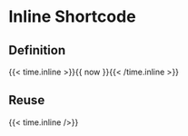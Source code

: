 ---
---

# Inline Shortcode

## Definition

{{< time.inline >}}{{ now }}{{< /time.inline >}}

## Reuse

{{< time.inline />}}